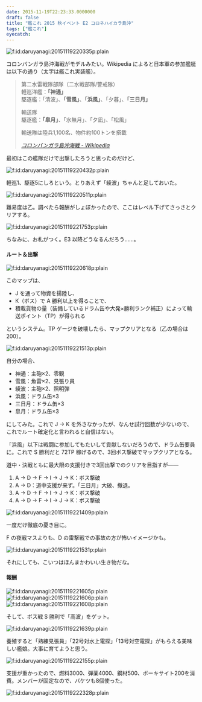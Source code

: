 ```yaml
---
date: 2015-11-19T22:23:33.0000000
draft: false
title: "艦これ 2015 秋イベント E2 コロネハイカラ島沖"
tags: ["艦これ"]
eyecatch: 
---
```

<p><span itemscope itemtype="http://schema.org/Photograph"><img src="20151119220335.png" alt="f:id:daruyanagi:20151119220335p:plain" title="f:id:daruyanagi:20151119220335p:plain" class="hatena-fotolife" itemprop="image"></span></p><p>コロンバンガラ島沖海戦がモデルみたい。Wikipedia によると日本軍の参加艦艇は以下の通り（太字は艦これ実装艦）。</p>

<blockquote cite="https://ja.wikipedia.org/wiki/%E3%82%B3%E3%83%AD%E3%83%B3%E3%83%90%E3%83%B3%E3%82%AC%E3%83%A9%E5%B3%B6%E6%B2%96%E6%B5%B7%E6%88%A6">
<p>第二水雷戦隊部隊（二水戦部隊/警戒隊）<br />
軽巡洋艦：<b>「神通」</b><br />
駆逐艦：「清波」、<b>「雪風」</b>、<b>「浜風」</b>、「夕暮」、<b>「三日月」</b></p><p>輸送隊<br />
駆逐艦：<b>「皐月」</b>、「水無月」、「夕凪」、「松風」</p><p>輸送隊は陸兵1,100名、物件約100トンを搭載</p>

<cite><a href="https://ja.wikipedia.org/wiki/%E3%82%B3%E3%83%AD%E3%83%B3%E3%83%90%E3%83%B3%E3%82%AC%E3%83%A9%E5%B3%B6%E6%B2%96%E6%B5%B7%E6%88%A6">&#x30B3;&#x30ED;&#x30F3;&#x30D0;&#x30F3;&#x30AC;&#x30E9;&#x5CF6;&#x6C96;&#x6D77;&#x6226; - Wikipedia</a></cite>
</blockquote>
<p>最初はこの艦隊だけで出撃したろうと思ったのだけど、</p><p><span itemscope itemtype="http://schema.org/Photograph"><img src="20151119220432.png" alt="f:id:daruyanagi:20151119220432p:plain" title="f:id:daruyanagi:20151119220432p:plain" class="hatena-fotolife" itemprop="image"></span></p><p>軽巡1、駆逐5にしろという。とりあえず「綾波」ちゃんと足しておいた。</p><p><span itemscope itemtype="http://schema.org/Photograph"><img src="20151119220511.png" alt="f:id:daruyanagi:20151119220511p:plain" title="f:id:daruyanagi:20151119220511p:plain" class="hatena-fotolife" itemprop="image"></span></p><p>難易度は乙。調べたら報酬がしょぼかったので、ここはレベル下げてさっさとクリアする。</p><p><span itemscope itemtype="http://schema.org/Photograph"><img src="20151119221753.png" alt="f:id:daruyanagi:20151119221753p:plain" title="f:id:daruyanagi:20151119221753p:plain" class="hatena-fotolife" itemprop="image"></span></p><p>ちなみに、お札がつく。E3 以降どうなるんだろう……。</p>

<div class="section">
<h4>ルート＆出撃</h4>
<p><span itemscope itemtype="http://schema.org/Photograph"><img src="20151119220618.png" alt="f:id:daruyanagi:20151119220618p:plain" title="f:id:daruyanagi:20151119220618p:plain" class="hatena-fotolife" itemprop="image"></span></p><p>このマップは、</p>

<ul>
<li>J を通って物資を揚陸し、</li>
<li>K（ボス）で A 勝利以上を得ることで、</li>
<li>積載貨物の量（装備しているドラム缶や大発×勝利ランク補正）によって輸送ポイント（TP）が得られる</li>
</ul><p>というシステム。TP ゲージを破壊したら、マップクリアとなる（乙の場合は200）。</p><p><span itemscope itemtype="http://schema.org/Photograph"><img src="20151119221513.png" alt="f:id:daruyanagi:20151119221513p:plain" title="f:id:daruyanagi:20151119221513p:plain" class="hatena-fotolife" itemprop="image"></span></p><p>自分の場合、</p>

<ul>
<li>神通：主砲×2、零観</li>
<li>雪風：魚雷×2、見張り員</li>
<li>綾波：主砲×2、照明弾</li>
<li>浜風：ドラム缶×3</li>
<li>三日月：ドラム缶×3</li>
<li>皐月：ドラム缶×3</li>
</ul><p>にしてみた。これで J → K を外さなかったが、なんせ試行回数が少ないので、これでルート確定化と言われると自信はない。</p><p>「浜風」以下は戦闘に参加してもたいして貢献しないだろうので、ドラム缶要員に。これで S 勝利だと 72TP 稼げるので、3回ボス撃破でマップクリアとなる。</p><p>道中・決戦ともに最大限の支援付きで3回出撃でのクリアを目指すが――</p>

<ol>
<li>A → D → F → I → J → K：ボス撃破</li>
<li>A → D：道中支援が来ず。「三日月」大破、撤退。</li>
<li>A → D → F → I → J → K：ボス撃破</li>
<li>A → D → F → I → J → K：ボス撃破</li>
</ol><p><span itemscope itemtype="http://schema.org/Photograph"><img src="20151119221409.png" alt="f:id:daruyanagi:20151119221409p:plain" title="f:id:daruyanagi:20151119221409p:plain" class="hatena-fotolife" itemprop="image"></span></p><p>一度だけ徹底の憂き目に。</p><p>F の夜戦マスよりも、D の雷撃戦での事故の方が怖いイメージかも。</p><p><span itemscope itemtype="http://schema.org/Photograph"><img src="20151119221531.png" alt="f:id:daruyanagi:20151119221531p:plain" title="f:id:daruyanagi:20151119221531p:plain" class="hatena-fotolife" itemprop="image"></span></p><p>それにしても、こいつはほんまかわいい生き物だな。</p>

</div>
<div class="section">
<h4>報酬</h4>
<p><span itemscope itemtype="http://schema.org/Photograph"><img src="20151119221605.png" alt="f:id:daruyanagi:20151119221605p:plain" title="f:id:daruyanagi:20151119221605p:plain" class="hatena-fotolife" itemprop="image"></span><span itemscope itemtype="http://schema.org/Photograph"><img src="20151119221606.png" alt="f:id:daruyanagi:20151119221606p:plain" title="f:id:daruyanagi:20151119221606p:plain" class="hatena-fotolife" itemprop="image"></span><span itemscope itemtype="http://schema.org/Photograph"><img src="20151119221608.png" alt="f:id:daruyanagi:20151119221608p:plain" title="f:id:daruyanagi:20151119221608p:plain" class="hatena-fotolife" itemprop="image"></span></p><p>そして、ボス戦 S 勝利で「高波」をゲット。</p><p><span itemscope itemtype="http://schema.org/Photograph"><img src="20151119221639.png" alt="f:id:daruyanagi:20151119221639p:plain" title="f:id:daruyanagi:20151119221639p:plain" class="hatena-fotolife" itemprop="image"></span></p><p>養殖すると「熟練見張員」「22号対水上電探」「13号対空電探」がもらえる美味しい艦娘。大事に育てようと思う。</p><p><span itemscope itemtype="http://schema.org/Photograph"><img src="20151119222155.png" alt="f:id:daruyanagi:20151119222155p:plain" title="f:id:daruyanagi:20151119222155p:plain" class="hatena-fotolife" itemprop="image"></span></p><p>支援が重かったので、燃料3000、弾薬4000、鋼材500、ボーキサイト200を消費。メンバーが固定なので、バケツも8個使った。</p><p><span itemscope itemtype="http://schema.org/Photograph"><img src="20151119222328.png" alt="f:id:daruyanagi:20151119222328p:plain" title="f:id:daruyanagi:20151119222328p:plain" class="hatena-fotolife" itemprop="image"></span></p>

</div>